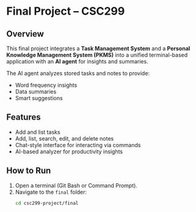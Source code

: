 # Final Project – CSC299

## Overview
This final project integrates a **Task Management System** and a **Personal Knowledge Management System (PKMS)** into a unified terminal-based application with an **AI agent** for insights and summaries.

The AI agent analyzes stored tasks and notes to provide:
- Word frequency insights  
- Data summaries  
- Smart suggestions  

## Features
- Add and list tasks  
- Add, list, search, edit, and delete notes  
- Chat-style interface for interacting via commands  
- AI-based analyzer for productivity insights  

## How to Run
1. Open a terminal (Git Bash or Command Prompt).  
2. Navigate to the `final` folder:
   ```bash
   cd csc299-project/final

